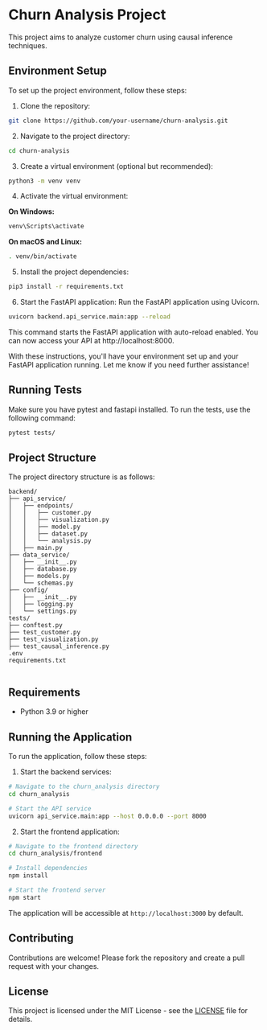 # Churn Analysis Project

This project aims to analyze customer churn using causal inference techniques.

## Environment Setup

To set up the project environment, follow these steps:

1. Clone the repository:

```bash
git clone https://github.com/your-username/churn-analysis.git
```

2. Navigate to the project directory:

```bash
cd churn-analysis
```

3. Create a virtual environment (optional but recommended):

```bash
python3 -m venv venv
```

4. Activate the virtual environment:

**On Windows:**

```bash
venv\Scripts\activate
```

**On macOS and Linux:**

```bash
. venv/bin/activate
```

5. Install the project dependencies:

```bash
pip3 install -r requirements.txt
```

6. Start the FastAPI application: Run the FastAPI application using Uvicorn.

```bash
uvicorn backend.api_service.main:app --reload
```
This command starts the FastAPI application with auto-reload enabled. You can now access your API at http://localhost:8000.

With these instructions, you'll have your environment set up and your FastAPI application running. Let me know if you need further assistance!

## Running Tests
Make sure you have pytest and fastapi installed. To run the tests, use the following command:

```bash
pytest tests/
```
## Project Structure

The project directory structure is as follows:
```
backend/
├── api_service/
│   ├── endpoints/
│   │   ├── customer.py
│   │   ├── visualization.py
│   │   ├── model.py
│   │   ├── dataset.py
│   │   └── analysis.py
│   ├── main.py
├── data_service/
│   ├── __init__.py
│   ├── database.py
│   ├── models.py
│   └── schemas.py
├── config/
│   ├── __init__.py
│   ├── logging.py
│   └── settings.py
tests/
├── conftest.py
├── test_customer.py
├── test_visualization.py
├── test_causal_inference.py
.env
requirements.txt


```


## Requirements

- Python 3.9 or higher

## Running the Application

To run the application, follow these steps:

1. Start the backend services:

```bash
# Navigate to the churn_analysis directory
cd churn_analysis

# Start the API service
uvicorn api_service.main:app --host 0.0.0.0 --port 8000
```

2. Start the frontend application:

```bash
# Navigate to the frontend directory
cd churn_analysis/frontend

# Install dependencies
npm install

# Start the frontend server
npm start
```

The application will be accessible at `http://localhost:3000` by default.

## Contributing

Contributions are welcome! Please fork the repository and create a pull request with your changes.

## License

This project is licensed under the MIT License - see the [LICENSE](LICENSE) file for details.